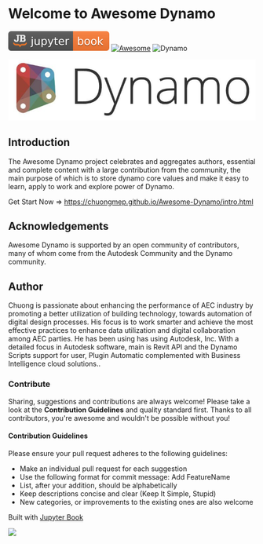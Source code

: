# Welcome to Awesome Dynamo

[![Jupyter Book Badge](images/jupyterbook.svg)](https://jupyterbook.org)
[![Awesome](https://awesome.re/badge.svg)](https://awesome.re) ![Dynamo](https://img.shields.io/badge/Dynamo-Autodesk-blue)

![](images/DynamoBackground.png)

## Introduction

The Awesome Dynamo project celebrates and aggregates authors, essential and complete content with a large contribution from the community, the main purpose of which is to store dynamo core values and make it easy to learn, apply to work and explore power of Dynamo.

Get Start Now => https://chuongmep.github.io/Awesome-Dynamo/intro.html

## Acknowledgements

Awesome Dynamo is supported by an open community of contributors, many of whom come from the Autodesk Community and the Dynamo community.

## Author

Chuong is passionate about enhancing the performance of AEC industry by promoting a better utilization of building technology, towards automation of digital design processes. His focus is to work smarter and achieve the most effective practices to enhance data utilization and digital collaboration among AEC parties. He has been using has using Autodesk, Inc. With a detailed focus in Autodesk software, main is Revit API and the Dynamo Scripts support for user, Plugin Automatic complemented with Business Intelligence cloud solutions..

### Contribute
Sharing, suggestions and contributions are always welcome! Please take a look at the **Contribution Guidelines** and quality standard first. Thanks to all contributors, you're awesome and wouldn't be possible without you!
#### Contribution Guidelines

Please ensure your pull request adheres to the following guidelines:

- Make an individual pull request for each suggestion
- Use the following format for commit message: Add FeatureName
- List, after your addition, should be alphabetically
- Keep descriptions concise and clear (Keep It Simple, Stupid)
- New categories, or improvements to the existing ones are also welcome

Built with [Jupyter Book](https://jupyterbook.org/en/stable/intro.html)

<a href = "https://github.com/chuongmep/Awesome-Dynamo/graphs/contributors">
  <img src = "https://contrib.rocks/image?repo=chuongmep/Awesome-Dynamo"/>
</a>

